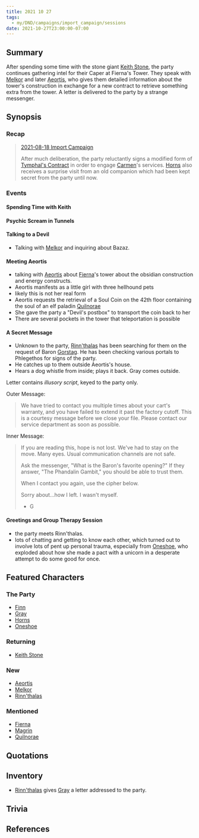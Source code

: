 ```yaml
---
title: 2021 10 27
tags:
  - my/DND/campaigns/import_campaign/sessions
date: 2021-10-27T23:00:00-07:00
---
```


## Summary

After spending some time with the stone giant [Keith Stone](/dnd/npcs/keith-stone/), the party continues gathering intel for their Caper at Fierna's Tower. They speak with [Melkor](/dnd/npcs/melkor/) and later [Aeortis](/dnd/npcs/aeortis/), who gives them detailed information about the tower's construction in exchange for a new contract to retrieve something extra from the tower. A letter is delivered to the party by a strange messenger.

## Synopsis

### Recap

> [2021-08-18 Import Campaign](/dnd/2021-08-18/)
>
> After much deliberation, the party reluctantly signs a modified form of [Tymphal's Contract](/dnd/other-notes/tymphals-contract/) in order to engage [Carmen](/dnd/npcs/carmen/)'s services. [Horns](/dnd/characters/horns/) also receives a surprise visit from an old companion which had been kept secret from the party until now.

### Events

#### Spending Time with Keith

#### Psychic Scream in Tunnels

#### Talking to a Devil

- Talking with [Melkor](/dnd/npcs/melkor/) and inquiring about Bazaz.

#### Meeting Aeortis

- talking with [Aeortis](/dnd/npcs/aeortis/) about [Fierna](/dnd/npcs/fierna/)'s tower about the obsidian construction and energy constructs.
- Aeortis manifests as a little girl with three hellhound pets
- likely this is not her real form
- Aeortis requests the retrieval of a Soul Coin on the 42th floor containing the soul of an elf paladin [Quilnorae](/dnd/npcs/quilnorae/)
- She gave the party a "Devil's postbox" to transport the coin back to her
- There are several pockets in the tower that teleportation is possible

#### A Secret Message

- Unknown to the party, [Rinn'thalas](/dnd/characters/rinnthalas-liadon/) has been searching for them on the request of Baron [Gorstag](/dnd/characters/gorstag/). He has been checking various portals to Phlegethos for signs of the party.
- He catches up to them outside Aeortis's house.
- Hears a dog whistle from inside; plays it back. Gray comes outside.

Letter contains _illusory script_, keyed to the party only.

Outer Message:

> We have tried to contact you multiple times about your cart's warranty, and you have failed to extend it past the factory cutoff. This is a courtesy message before we close your file. Please contact our service department as soon as possible.

Inner Message:

> If you are reading this, hope is not lost. We've had to stay on the move. Many eyes. Usual communication channels are not safe.
>
> Ask the messenger, "What is the Baron's favorite opening?" If they answer, "The Phandalin Gambit," you should be able to trust them.
>
> When I contact you again, use the cipher below.
>
> Sorry about...how I left. I wasn't myself.
>
> - G

#### Greetings and Group Therapy Session

- the party meets Rinn'thalas.
- lots of chatting and getting to know each other, which turned out to involve lots of pent up personal trauma, especially from [Oneshoe](/dnd/characters/oneshoe/), who exploded about how she made a pact with a unicorn in a desperate attempt to do some good for once.

## Featured Characters

### The Party

- [Finn](/dnd/characters/finn/)
- [Gray](/dnd/characters/haeltin-var-astora/)
- [Horns](/dnd/characters/horns/)
- [Oneshoe](/dnd/characters/oneshoe/)

### Returning

- [Keith Stone](/dnd/npcs/keith-stone/)

### New

- [Aeortis](/dnd/npcs/aeortis/)
- [Melkor](/dnd/npcs/melkor/)
- [Rinn'thalas](/dnd/characters/rinnthalas-liadon/)

### Mentioned

- [Fierna](/dnd/npcs/fierna/)
- [Magrin](/dnd/npcs/magrin/)
- [Quilnorae](/dnd/npcs/quilnorae/)

## Quotations

## Inventory

- [Rinn'thalas](/dnd/characters/rinnthalas-liadon/) gives [Gray](/dnd/characters/haeltin-var-astora/) a letter addressed to the party.

## Trivia

## References
